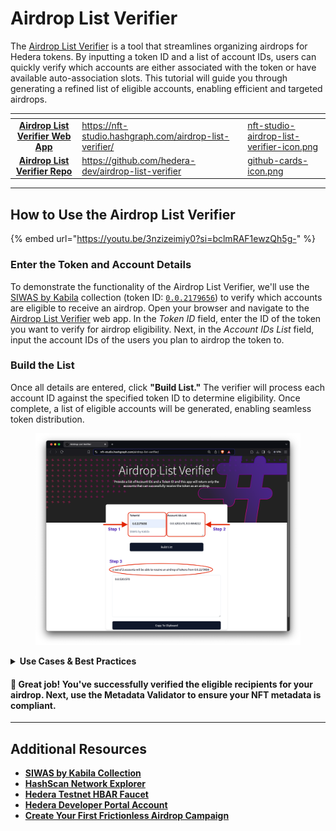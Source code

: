 # Airdrop List Verifier

The [Airdrop List Verifier](https://nft-studio.hashgraph.com/airdrop-list-verifier/) is a tool that streamlines organizing airdrops for Hedera tokens. By inputting a token ID and a list of account IDs, users can quickly verify which accounts are either associated with the token or have available auto-association slots. This tutorial will guide you through generating a refined list of eligible accounts, enabling efficient and targeted airdrops.

<table data-card-size="large" data-view="cards"><thead><tr><th align="center"></th><th data-hidden data-card-target data-type="content-ref"></th><th data-hidden data-card-cover data-type="files"></th></tr></thead><tbody><tr><td align="center"><a href="https://nft-studio.hashgraph.com/airdrop-list-verifier/"><strong>Airdrop List Verifier Web App</strong></a></td><td><a href="https://nft-studio.hashgraph.com/airdrop-list-verifier/">https://nft-studio.hashgraph.com/airdrop-list-verifier/</a></td><td><a href="../../.gitbook/assets/nft-studio-airdrop-list-verifier-icon.png">nft-studio-airdrop-list-verifier-icon.png</a></td></tr><tr><td align="center"><a href="https://github.com/hedera-dev/airdrop-list-verifier"><strong>Airdrop List Verifier Repo</strong></a></td><td><a href="https://github.com/hedera-dev/airdrop-list-verifier">https://github.com/hedera-dev/airdrop-list-verifier</a></td><td><a href="../../.gitbook/assets/github-cards-icon.png">github-cards-icon.png</a></td></tr></tbody></table>

***

## How to Use the Airdrop List Verifier

{% embed url="https://youtu.be/3nzizeimiy0?si=bclmRAF1ewzQh5g-" %}

### **Enter the Token and Account Details**

To demonstrate the functionality of the Airdrop List Verifier, we'll use the [SIWAS by Kabila](https://market.kabila.app/en/collections/2179656) collection (token ID: [`0.0.2179656`](https://hashscan.io/mainnet/token/0.0.2179656)) to verify which accounts are eligible to receive an airdrop. Open your browser and navigate to the [Airdrop List Verifier](https://nftstudio.hashgraph.com/airdrop-list-verifier/) web app. In the _Token ID_ field, enter the ID of the token you want to verify for airdrop eligibility. Next, in the _Account IDs List_ field, input the account IDs of the users you plan to airdrop the token to.

### **Build the List**

Once all details are entered, click **"Build List."** The verifier will process each account ID against the specified token ID to determine eligibility. Once complete, a list of eligible accounts will be generated, enabling seamless token distribution.

<figure><img src="../../.gitbook/assets/nft-studio-airdrop-list-verifier.png" alt=""><figcaption></figcaption></figure>

<details>

<summary><strong>Use Cases &#x26; Best Practices</strong></summary>

The Airdrop List Verifier can be applied in different scenarios, such as:

* _C_ommunity Reward Drops
  * Verify the eligibility of community members based on their token associations before distributing rewards or exclusive NFTs.
* New Token Launches
  * Before launching a new token, filter potential recipients who already hold related tokens or meet certain criteria (e.g., association with other collections).
* Filtered Airdrops Based on Ownership
  * Target airdrops to specific groups of token holders, such as those who have held a token for a certain duration or meet minimum holding amounts.

**Best Practices**

To make the most out of the Airdrop List Verifier, consider the following best practices:

* Before uploading, make sure the list of account IDs is accurate and up to date, as any invalid entries will affect your results.
* If your token requires a specific association, ensure the correct token ID is input to avoid distributing it to unintended recipients.
* Ensure the token's settings (like KYC requirements and association rules) match your intended airdrop criteria so that only eligible accounts are verified.

These tips help prevent common issues like distributing to incorrect accounts or missing eligible recipients.

</details>

#### 🎉 Great job! You've successfully verified the eligible recipients for your airdrop. Next, use the Metadata Validator to ensure your NFT metadata is compliant.

***

## Additional Resources

* [**SIWAS by Kabila Collection** ](https://market.kabila.app/en/collections/2179656)
* [**HashScan Network Explorer**](https://hashscan.io/)
* [**Hedera Testnet HBAR Faucet**](https://portal.hedera.com/faucet)
* [**Hedera Developer Portal Account**](https://portal.hedera.com/)
* [**Create Your First Frictionless Airdrop Campaign**](../../tutorials/token/create-your-first-frictionless-airdrop-campaign.md)
